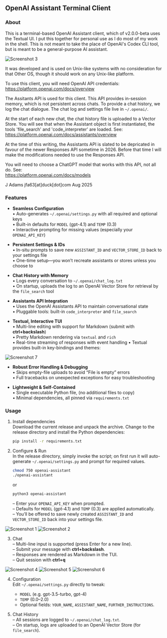 ## OpenAI Assistant Terminal Client  
  
### About  
  
  This is a terminal-based OpenAI Assistant client, which of v2.0.0-beta uses the Textual UI. I put this together for personal use as I do most of my work in the shell. This is not meant to take the place of OpenAI's Codex CLI tool, but is meant to be a general-purpose AI assistant.  
  
<img src="https://github.com/3ls-it/images/blob/main/ai-assistant_screen-03.png" alt="Screenshot 3" resize="400">
   
  It was developed and is used on Unix-like systems with no
consideration for that Other OS, though it should work on
any Unix-like platform.  
  
  To use this client, you will need OpenAI API credentials:  
https://platform.openai.com/docs/overview   
  
  The Assitants API is used for this client. This API provides
in-session memory, which is not persistent across chats. To
provide a chat history, we log the chat dialogue. The chat log
and settings file live in `~/.openai/`.  
  
  At the start of each new chat, the chat history file is uploaded to
a Vector Store. You will see that when the Assistant object is first
instantiated, the tools 'file_search' and 'code_interpreter' are loaded.
See:  
https://platform.openai.com/docs/assistants/overview  
  
  At the time of this writing, the Assistants API is slated to
be depricated in favour of the newer Responses API sometime
in 2026. Before that time I will make the modifications needed
to use the Responses API.  
  
  You will need to choose a ChatGPT model that works with
this API, not all do. See:  
https://platform.openai.com/docs/models  
  
J Adams jfa63[at]duck[dot]com Aug 2025   
  
  
### Features  
  
- **Seamless Configuration**  
  • Auto-generates `~/.openai/settings.py` with all required and optional keys  
  • Built-in defaults for `MODEL` (gpt-4.1) and `TEMP` (0.3)  
  • Interactive prompting for missing values (especially your `OPENAI_API_KEY`)

- **Persistent Settings & IDs**  
  • In-situ prompts to save new `ASSISTANT_ID` and `VECTOR_STORE_ID` back to your settings file  
  • One-time setup—you won’t recreate assistants or stores unless you choose to

- **Chat History with Memory**  
  • Logs every conversation to `~/.openai/chat_log.txt`  
  • On startup, uploads the log to an OpenAI Vector Store for retrieval by the `file_search` tool

- **Assistants API Integration**  
  • Uses the OpenAI Assistants API to maintain conversational state  
  • Pluggable tools: built-in `code_interpreter` and `file_search`

- **Textual, Interactive TUI**  
  • Multi-line editing with support for Markdown (submit with **ctrl+backslash**)  
  • Pretty Markdown rendering via `textual` and `rich`  
  • Real-time streaming of responses with event handling
  • Textual provides built-in key-bindings and themes:
  
<img src="https://github.com/3ls-it/images/blob/main/ai-assistant_screen-07.png" alt="Screenshot 7" resize="400">  
  
- **Robust Error Handling & Debugging**  
  • Skips empty-file uploads to avoid “File is empty” errors  
  • Full tracebacks on unexpected exceptions for easy troubleshooting

- **Lightweight & Self-Contained**  
  • Single executable Python file, (no additional files to copy)  
  • Minimal dependencies, all pinned via `requirements.txt`  
  
  
### Usage
  
1. Install dependencies  
   Download the current release and unpack the archive. Change to the release directory and install the Python dependencies:  
   ```bash
   pip install -r requirements.txt
   ```

2. Configure & Run  
   In the release directory, simply invoke the script; on first run it will auto-generate `~/.openai/settings.py` and prompt for required values.
   ```bash
   chmod 750 openai-assistant
   ./openai-assistant
   ```  
   or  
   ```bash
   python3 openai-assistant
   ```  
   – Enter your `OPENAI_API_KEY` when prompted.  
   – Defaults for `MODEL` (gpt-4.1) and `TEMP` (0.3) are applied automatically.  
   – You’ll be offered to save newly created `ASSISTANT_ID` and `VECTOR_STORE_ID` back into your settings file.
  
<img src="https://github.com/3ls-it/images/blob/main/ai-assistant_screen-01.png" alt="Screenshot 1" resize="400">  
  
<img src="https://github.com/3ls-it/images/blob/main/ai-assistant_screen-02.png" alt="Screenshot 2" resize="400">  
  
3. Chat  
   – Multi-line input is supported (press Enter for a new line).  
   – Submit your message with **ctrl+backslash**.  
   – Responses are rendered as Markdown in the TUI.  
   – Quit session with **ctrl+q**
  
<img src="https://github.com/3ls-it/images/blob/main/ai-assistant_screen-04.png" alt="Screenshot 4" resize="400">  
    
<img src="https://github.com/3ls-it/images/blob/main/ai-assistant_screen-05.png" alt="Screenshot 5" resize="400">  
  
<img src="https://github.com/3ls-it/images/blob/main/ai-assistant_screen-06.png" alt="Screenshot 6" resize="400">  
  
4. Configuration  
   Edit `~/.openai/settings.py` directly to tweak:
   - `MODEL` (e.g. gpt-3.5-turbo, gpt-4)  
   - `TEMP` (0.0–2.0)  
   - Optional fields: `YOUR_NAME`, `ASSISTANT_NAME`, `FURTHER_INSTRUCTIONS`.

5. Chat History  
   – All sessions are logged to `~/.openai/chat_log.txt`.  
   – On startup, logs are uploaded to an OpenAI Vector Store (for `file_search`).


